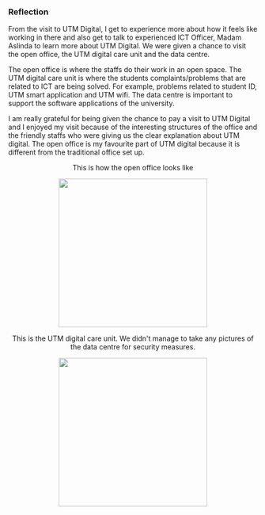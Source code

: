 ### Reflection
<p>
  From the visit to UTM Digital, I get to experience more about how it feels like working in there and also get to talk to experienced ICT Officer, Madam Aslinda to 
  learn more about UTM Digital. We were given a chance to visit the open office, the UTM digital care unit and the data centre.
</p>
<p>
  The open office is where the staffs do their work in an open space. The UTM digital care unit is where the students complaints/problems that are related to ICT are being solved. For example,
  problems related to student ID, UTM smart application and UTM wifi.
  The data centre is important to support the software applications of the university.
</p>
<p>
  I am really grateful for being given the chance to pay a visit to UTM Digital and I enjoyed my visit because of the interesting structures of the office and the friendly staffs who were
  giving us the clear explanation about UTM digital. The open office is my favourite part of UTM digital because it is different from the traditional office set up.
</p>

<p align="center">
  This is how the open office looks like
</p>
<p align="center">
    <img src="https://github.com/mavis-hql/Industrial-Visit-2/assets/151108692/980b245f-36c6-4949-a85f-3c4d27c1ea51" width="300">
</p>
<p align="center">
  This is the UTM digital care unit. We didn't manage to take any pictures of the data centre for security measures.
</p>
<p align="center">
    <img src="https://github.com/mavis-hql/Industrial-Visit-2/assets/151108692/442ab354-bd59-4520-868b-5e7702b6ec80" width="300">
</p>

